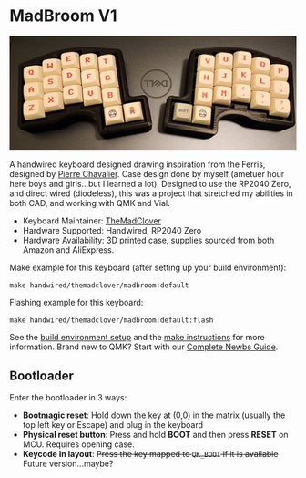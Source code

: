# MadBroom V1

![MadBroom V1](/keyboards/handwired/themadclover/madbroom/images/madBroomV1_1.jpg)

A handwired keyboard designed drawing inspiration from the Ferris, designed by [Pierre Chavalier](https://github.com/pierrechevalier83/ferris).  Case design done by myself (ametuer hour here boys and girls...but I learned a lot).  Designed to use the RP2040 Zero, and direct wired (diodeless), this was a project that stretched my abilities in both CAD, and working with QMK and Vial.

* Keyboard Maintainer: [TheMadClover](https://github.com/TheMadClover)
* Hardware Supported: Handwired, RP2040 Zero
* Hardware Availability:  3D printed case, supplies sourced from both Amazon and AliExpress.

Make example for this keyboard (after setting up your build environment):

    make handwired/themadclover/madbroom:default

Flashing example for this keyboard:

    make handwired/themadclover/madbroom:default:flash

See the [build environment setup](https://docs.qmk.fm/#/getting_started_build_tools) and the [make instructions](https://docs.qmk.fm/#/getting_started_make_guide) for more information. Brand new to QMK? Start with our [Complete Newbs Guide](https://docs.qmk.fm/#/newbs).

## Bootloader

Enter the bootloader in 3 ways:

* **Bootmagic reset**: Hold down the key at (0,0) in the matrix (usually the top left key or Escape) and plug in the keyboard
* **Physical reset button**: Press and hold **BOOT** and then press **RESET** on MCU.  Requires opening case.
* **Keycode in layout**: ~~Press the key mapped to `QK_BOOT` if it is available~~ Future version...maybe?
